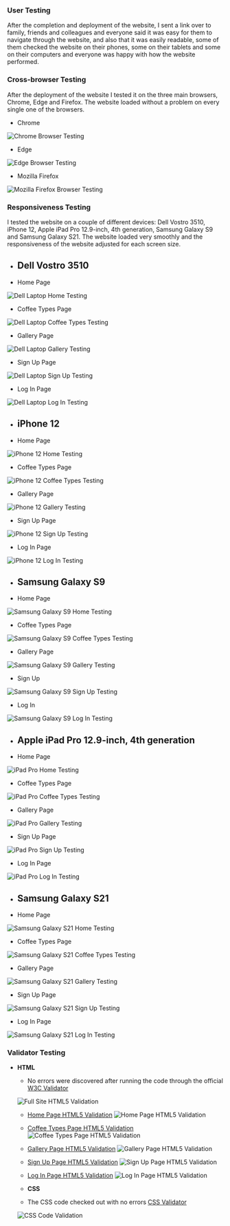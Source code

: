 ### __User Testing__

After the completion and deployment of the website, I sent a link over to family, friends and colleagues and everyone said it was easy for them to navigate through the website, and also that it was easily readable, some of them checked the website on their phones, some on their tablets and some on their computers and everyone was happy with how the website performed.

### __Cross-browser Testing__

After the deployment of the website I tested it on the three main browsers, Chrome, Edge and Firefox. The website loaded without a problem on every single one of the browsers.

- Chrome

![Chrome Browser Testing](https://github.com/devnickocodes/coffee-world/blob/main/documentation/chrome-browser-testing.png)

- Edge 

![Edge Browser Testing](https://github.com/devnickocodes/coffee-world/blob/main/documentation/edge-browser-testing.png)

- Mozilla Firefox

![Mozilla Firefox Browser Testing](https://github.com/devnickocodes/coffee-world/blob/main/documentation/mozilla-browser-testing.png)

### __Responsiveness Testing__

I tested the website on a couple of different devices: Dell Vostro 3510, iPhone 12, Apple iPad Pro 12.9-inch, 4th generation, Samsung Galaxy S9 and Samsung Galaxy S21. The website loaded very smoothly and the responsiveness of the website adjusted for each screen size.

- ## __Dell Vostro 3510__ 

- Home Page
  
![Dell Laptop Home Testing](https://github.com/devnickocodes/coffee-world/blob/main/documentation/chrome-browser-testing.png)

- Coffee Types Page

![Dell Laptop Coffee Types Testing](https://github.com/devnickocodes/coffee-world/blob/main/documentation/dell-testing-coffee-types.png)

- Gallery Page

![Dell Laptop Gallery Testing](https://github.com/devnickocodes/coffee-world/blob/main/documentation/dell-testing-gallery.png)

- Sign Up Page

![Dell Laptop Sign Up Testing](https://github.com/devnickocodes/coffee-world/blob/main/documentation/dell-testing-sign-up.png)

- Log In Page

![Dell Laptop Log In Testing](https://github.com/devnickocodes/coffee-world/blob/main/documentation/dell-testing-log-in.png)

- ## __iPhone 12__ 

- Home Page

![iPhone 12 Home Testing](https://github.com/devnickocodes/coffee-world/blob/main/documentation/iphone12-testing-home.jpeg)

- Coffee Types Page

![iPhone 12 Coffee Types Testing](https://github.com/devnickocodes/coffee-world/blob/main/documentation/iphone12-testing-coffee-types.jpeg)

- Gallery Page

![iPhone 12 Gallery Testing](https://github.com/devnickocodes/coffee-world/blob/main/documentation/iphone12-testing-gallery.jpeg)

- Sign Up Page

![iPhone 12 Sign Up Testing](https://github.com/devnickocodes/coffee-world/blob/main/documentation/iphone12-testing-sign-up.jpeg)

- Log In Page

![iPhone 12 Log In Testing](https://github.com/devnickocodes/coffee-world/blob/main/documentation/iphone12-testing-log-in.jpeg)

- ## __Samsung Galaxy S9__ 

- Home Page

![Samsung Galaxy S9 Home Testing](https://github.com/devnickocodes/coffee-world/blob/main/documentation/samsung-galaxy-s9-testing-home.JPG)

- Coffee Types Page

![Samsung Galaxy S9 Coffee Types Testing](https://github.com/devnickocodes/coffee-world/blob/main/documentation/samsung-galaxy-s9-testing-coffee-types.JPG)

- Gallery Page

![Samsung Galaxy S9 Gallery Testing](https://github.com/devnickocodes/coffee-world/blob/main/documentation/samsung-galaxy-s9-testing-gallery.JPG)

- Sign Up

![Samsung Galaxy S9 Sign Up Testing](https://github.com/devnickocodes/coffee-world/blob/main/documentation/samsung-galaxy-s9-testing-sign-up.JPG)

- Log In

![Samsung Galaxy S9 Log In Testing](https://github.com/devnickocodes/coffee-world/blob/main/documentation/samsung-galaxy-s9-testing-log-in.JPG)

- ## __Apple iPad Pro 12.9-inch, 4th generation__ 

- Home Page

![iPad Pro Home Testing](https://github.com/devnickocodes/coffee-world/blob/main/documentation/ipadpro-testing-home.PNG)

- Coffee Types Page

![iPad Pro Coffee Types Testing](https://github.com/devnickocodes/coffee-world/blob/main/documentation/ipadpro-testing-coffee-types.PNG)

- Gallery Page

![iPad Pro Gallery Testing](https://github.com/devnickocodes/coffee-world/blob/main/documentation/ipadpro-testing-gallery.PNG)

- Sign Up Page 

![iPad Pro Sign Up Testing](https://github.com/devnickocodes/coffee-world/blob/main/documentation/ipadpro-testing-sign-up.PNG)

- Log In Page

![iPad Pro Log In Testing](https://github.com/devnickocodes/coffee-world/blob/main/documentation/ipadpro-testing-log-in.PNG)

- ## __Samsung Galaxy S21__ 

- Home Page

![Samsung Galaxy S21 Home Testing](https://github.com/devnickocodes/coffee-world/blob/main/documentation/samsung-galaxy-s21-testing-home.jpg)

- Coffee Types Page

![Samsung Galaxy S21 Coffee Types Testing](https://github.com/devnickocodes/coffee-world/blob/main/documentation/samsung-galaxy-s21-testing-coffee-types.jpg)

- Gallery Page

![Samsung Galaxy S21 Gallery Testing](https://github.com/devnickocodes/coffee-world/blob/main/documentation/samsung-galaxy-s21-testing-gallery.jpg)

- Sign Up Page

![Samsung Galaxy S21 Sign Up Testing](https://github.com/devnickocodes/coffee-world/blob/main/documentation/samsung-galaxy-s21-testing-sign-up.jpg)

- Log In Page

![Samsung Galaxy S21 Log In Testing](https://github.com/devnickocodes/coffee-world/blob/main/documentation/samsung-galaxy-s21-testing-log-in.jpg)


### __Validator Testing__ 

- __HTML__
  
    - No errors were discovered after running the code through the official [W3C Validator](https://validator.w3.org/nu/?doc=https%3A%2F%2Fdevnickocodes.github.io%2Fcoffee-world%2F)

    ![Full Site HTML5 Validation](https://github.com/devnickocodes/coffee-world/blob/main/documentation/html5-validator-full-website.png)

     - [Home Page HTML5 Validation](https://devnickocodes.github.io/coffee-world/index.html)
    ![Home Page HTML5 Validation](https://github.com/devnickocodes/coffee-world/blob/main/documentation/html5-validator-home.png)

     - [Coffee Types Page HTML5 Validation](https://validator.w3.org/nu/?doc=https%3A%2F%2Fdevnickocodes.github.io%2Fcoffee-world%2Fcoffee-types.html)
    ![Coffee Types Page HTML5 Validation](https://github.com/devnickocodes/coffee-world/blob/main/documentation/html5-validator-coffee-types.png)

     - [Gallery Page HTML5 Validation](https://validator.w3.org/nu/?doc=https%3A%2F%2Fdevnickocodes.github.io%2Fcoffee-world%2Fgallery.html)
     ![Gallery Page HTML5 Validation](https://github.com/devnickocodes/coffee-world/blob/main/documentation/html5-validator-gallery.png)

    - [Sign Up Page HTML5 Validation](https://validator.w3.org/nu/?doc=https%3A%2F%2Fdevnickocodes.github.io%2Fcoffee-world%2Fsignup.html)
     ![Sign Up Page HTML5 Validation](https://github.com/devnickocodes/coffee-world/blob/main/documentation/html5-validator-sign-up.png)

     - [Log In Page HTML5 Validation](https://validator.w3.org/nu/?doc=https%3A%2F%2Fdevnickocodes.github.io%2Fcoffee-world%2Flogin.html)
     ![Log In Page HTML5 Validation](https://github.com/devnickocodes/coffee-world/blob/main/documentation/html5-validator-log-in.png)

     - __CSS__
    - The CSS code checked out with no errors [CSS Validator](https://jigsaw.w3.org/css-validator/validator?uri=https%3A%2F%2Fdevnickocodes.github.io%2Fcoffee-world%2F&profile=css3svg&usermedium=all&warning=1&vextwarning=&lang=en)
    
    ![CSS Code Validation](https://github.com/devnickocodes/coffee-world/blob/main/documentation/css-validator-results.png)

